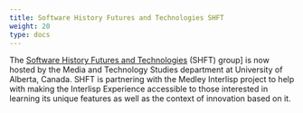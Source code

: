 ```yaml
---
title: Software History Futures and Technologies SHFT
weight: 20
type: docs
---
```


The [Software History Futures and Technologies](https://www.shft.group) (SHFT) group] is now hosted by the Media and Technology Studies department at University of Alberta, Canada. SHFT is partnering with the Medley Interlisp project to help with making the Interlisp Experience accessible to those interested in learning its unique features as well as the context of innovation based on it.



